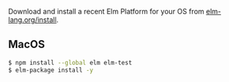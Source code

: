 Download and install a recent Elm Platform for your OS from [elm-lang.org/install](http://elm-lang.org/install).

## MacOS

```bash
$ npm install --global elm elm-test
$ elm-package install -y
```
